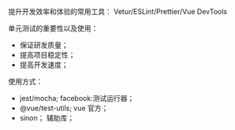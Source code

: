 
提升开发效率和体验的常用工具：
Vetur/ESLint/Prettier/Vue DevTools

单元测试的重要性以及使用：

- 保证研发质量；
- 提高项目稳定性；
- 提高开发速度；

使用方式：

- jest/mocha;  facebook:测试运行器；
- @vue/test-utils; vue 官方；  
- sinon； 辅助库；





